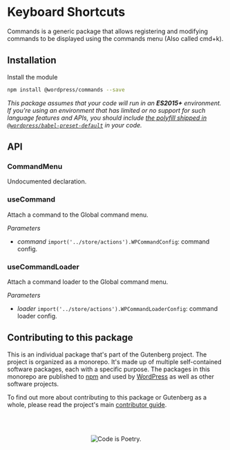 # Keyboard Shortcuts

Commands is a generic package that allows registering and modifying commands to be displayed using the commands menu (Also called cmd+k).

## Installation

Install the module

```bash
npm install @wordpress/commands --save
```

_This package assumes that your code will run in an **ES2015+** environment. If you're using an environment that has limited or no support for such language features and APIs, you should include [the polyfill shipped in `@wordpress/babel-preset-default`](https://github.com/WordPress/gutenberg/tree/HEAD/packages/babel-preset-default#polyfill) in your code._

## API

<!-- START TOKEN(Autogenerated API docs) -->

### CommandMenu

Undocumented declaration.

### useCommand

Attach a command to the Global command menu.

_Parameters_

-   _command_ `import('../store/actions').WPCommandConfig`: command config.

### useCommandLoader

Attach a command loader to the Global command menu.

_Parameters_

-   _loader_ `import('../store/actions').WPCommandLoaderConfig`: command loader config.

<!-- END TOKEN(Autogenerated API docs) -->

## Contributing to this package

This is an individual package that's part of the Gutenberg project. The project is organized as a monorepo. It's made up of multiple self-contained software packages, each with a specific purpose. The packages in this monorepo are published to [npm](https://www.npmjs.com/) and used by [WordPress](https://make.wordpress.org/core/) as well as other software projects.

To find out more about contributing to this package or Gutenberg as a whole, please read the project's main [contributor guide](https://github.com/WordPress/gutenberg/tree/HEAD/CONTRIBUTING.md).

<br /><br /><p align="center"><img src="https://s.w.org/style/images/codeispoetry.png?1" alt="Code is Poetry." /></p>
